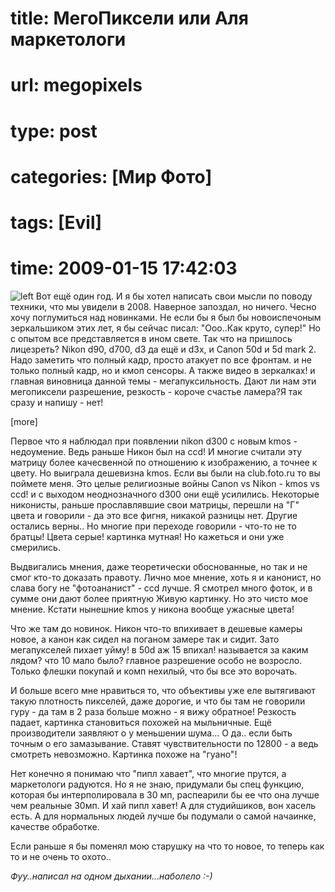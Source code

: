 # title: МегоПиксели или Аля маркетологи
# url: megopixels
# type: post
# categories: [Мир Фото]
# tags: [Evil]
# time: 2009-01-15 17:42:03


![left](~praktica.jpg)
Вот ещё один год. И я бы хотел написать свои мысли по поводу техники, что мы увидели в 2008. Наверное запоздал, но ничего. Чесно хочу поглумиться над новинками. Не если бы я был бы новоиспечоным зеркальшиком этих лет, я бы сейчас писал: "Ооо..Как круто, супер!" Но с опытом все представляется в ином свете.
Так что на пришлось лицезреть? Nikon d90, d700, d3 да ещё и d3x, и Canon 50d и 5d mark 2. Надо заметить что полный кадр, просто атакует по все фронтам. и не только полный кадр, но и кмоп сенсоры. А также видео в зеркалках! и главная виновница данной темы - мегапуксильность.
Дают ли нам эти мегопиксели разрешение, резкость - короче счастье ламера?Я так сразу и напишу - нет!

[more]

Первое что я наблюдал при появлении nikon d300 c новым kmos - недоумение. Ведь раньше Никон был на ccd! И многие считали эту матрицу более качесвенной по отношению к изображению, а точнее к цвету. Но выиграла дешевизна kmos.  Если вы были на club.foto.ru то вы поймете меня. Это целые религиозные войны Canon vs Nikon - kmos vs ccd! и с выходом неоднозначного d300 они ещё усилились. Некоторые никонисты, раньше прославлявшие свои матрицы, перешли на "Г" цвета и говорили - да это все фигня, никакой разницы нет.   Другие остались верны.. Но многие при переходе говорили - что-то не то братцы! Цвета серые! картинка мутная! Но кажеться и они уже смерились.

Выдвигались мнения, даже теоретически обоснованные, но так и не смог кто-то доказать правоту. Лично мое мнение, хоть я и канонист, но слава богу не "фотоананист" - ccd лучше. Я смотрел много фоток, и в сумме они дают более приятную Живую картинку. Но это чисто мое мнение. Кстати нынешние kmos у никона вообще ужасные цвета!

Что же там до новинок. Никон что-то впихивает в дешевые камеры новое, а канон как сидел на поганом замере так и сидит. Зато мегапукселей пихает уйму! в 50d аж 15 впихал! называется за каким лядом? что 10 мало было? главное разрешение особо не возросло. Только флешки покупай и комп нехилый, что бы все это ворочать.

И больше всего мне нравиться то, что объективы уже еле вытягивают такую плотность пикселей, даже дорогие, и что бы там не говорили гуру - да там в 2 раза больше можно - я вижу обратное! Резкость падает, картинка становиться похожей на мыльничные. Ещё производители заявляют о у меньшении шума... О да.. если быть точным о его замазывание. Ставят чувствительности по 12800 - а ведь смотреть невозможно. Картинка похоже на "гуано"!

Нет конечно я понимаю что "пипл хавает", что многие прутся, а маркетологи радуются.  Но я не знаю, придумали бы спец функцию, которая бы интерполировала в 30 мп, распеарили бы ее что она лучше чем реальные 30мп. И хай пипл хавет! А для студийшиков, вон хасель есть. А для нормальных людей лучше бы подумали о самой начаинке, качестве обработке.

Если раньше я бы поменял мою старушку на что то новое, то теперь как то и не очень то охото..

_Фуу..написал на одном дыхании...наболело :-)_
